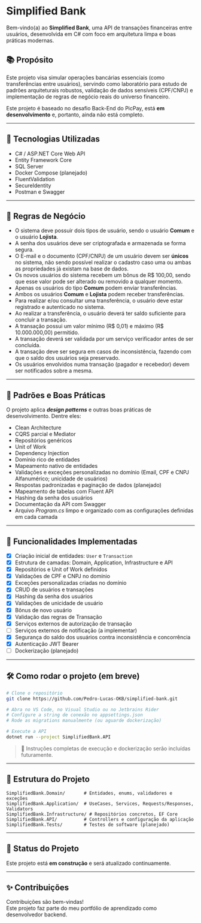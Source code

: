 # Simplified Bank
Bem-vindo(a) ao **Simplified Bank**, uma API de transações financeiras entre usuários, desenvolvida em C# com foco em arquitetura limpa e boas práticas modernas.

## 📚 Propósito
Este projeto visa simular operações bancárias essenciais (como transferências entre usuários), servindo como laboratório para estudo de padrões arquiteturais robustos, validação de dados sensíveis (CPF/CNPJ) e implementação de regras de negócio reais do universo financeiro.

Este projeto é baseado no desafio Back-End do PicPay, está **em desenvolvimento** e, portanto, ainda não está completo.

---

## 🚀 Tecnologias Utilizadas
- C# / ASP.NET Core Web API
- Entity Framework Core
- SQL Server
- Docker Compose (planejado)
- FluentValidation
- SecureIdentity
- Postman e Swagger

---

## 📄 Regras de Negócio
- O sistema deve possuir dois tipos de usuário, sendo o usuário **Comum** e o usuário **Lojista**.
- A senha dos usuários deve ser criptografada e armazenada se forma segura.
- O E-mail e o documento (CPF/CNPJ) de um usuário devem ser **únicos** no sistema, não sendo possível realizar o cadastro caso uma ou ambas as propriedades já existam na base de dados.
- Os novos usuários do sistema recebem um bônus de R$ 100,00, sendo que esse valor pode ser alterado ou removido a qualquer momento.
- Apenas os usuários do tipo **Comum** podem enviar transferências. 
- Ambos os usuários **Comum** e **Lojista** podem receber transferências.
- Para realizar e/ou consultar uma transferência, o usuário deve estar registrado e autenticado no sistema.
- Ao realizar a transferência, o usuário deverá ter saldo suficiente para concluir a transação.
- A transação possui um valor mínimo (R\$ 0,01) e máximo (R\$ 10.000.000,00) permitido.
- A transação deverá ser validada por um serviço verificador antes de ser concluída.
- A transação deve ser segura em casos de inconsistência, fazendo com que o saldo dos usuários seja preservado.
- Os usuários envolvidos numa transação (pagador e recebedor) devem ser notificados sobre a mesma.

---

## 🛞 Padrões e Boas Práticas
O projeto aplica **_design patterns_** e outras boas práticas de desenvolvimento. Dentre eles:
- Clean Architecture
- CQRS parcial e Mediator
- Repositórios genéricos
- Unit of Work
- Dependency Injection
- Domínio rico de entidades
- Mapeamento nativo de entidades
- Validações e exceções personalizadas no domínio (Email, CPF e CNPJ Alfanumérico; unicidade de usuários)
- Respostas padronizadas e paginação de dados (planejado)
- Mapeamento de tabelas com Fluent API
- Hashing da senha dos usuários
- Documentação da API com Swagger
- Arquivo _Program.cs_ limpo e organizado com as configurações definidas em cada camada

---

## 🎯 Funcionalidades Implementadas
- [x] Criação inicial de entidades: `User` e `Transaction`
- [x] Estrutura de camadas: Domain, Application, Infrastructure e API
- [x] Repositórios e Unit of Work definidos
- [x] Validações de CPF e CNPJ no domínio
- [x] Exceções personalizadas criadas no domínio
- [x] CRUD de usuários e transações
- [x] Hashing da senha dos usuários
- [x] Validações de unicidade de usuário
- [x] Bônus de novo usuário
- [x] Validação das regras de Transação
- [x] Serviços externos de autorização de transação
- [ ] Serviços externos de notificação (a implementar)
- [x] Segurança do saldo dos usuários contra inconsistência e concorrência
- [x] Autenticação JWT Bearer
- [ ] Dockerização (planejado)

---

## 🛠️ Como rodar o projeto (em breve)
```bash
# Clone o repositório
git clone https://github.com/Pedro-Lucas-OKB/simplified-bank.git

# Abra no VS Code, no Visual Studio ou no Jetbrains Rider
# Configure a string de conexão no appsettings.json
# Rode as migrations manualmente (ou aguarde dockerização)

# Execute a API
dotnet run --project SimplifiedBank.API
```

> 🚧 Instruções completas de execução e dockerização serão incluídas futuramente.

---

## 📂 Estrutura do Projeto
```plaintext
SimplifiedBank.Domain/       # Entidades, enums, validadores e exceções
SimplifiedBank.Application/  # UseCases, Services, Requests/Responses, Validators
SimplifiedBank.Infrastructure/ # Repositórios concretos, EF Core
SimplifiedBank.API/          # Controllers e configuração da aplicação
SimplifiedBank.Tests/        # Testes de software (planejado)
```

---

## 📌 Status do Projeto
Este projeto está **em construção** e será atualizado continuamente.

---

## ✨ Contribuições
Contribuições são bem-vindas!  
Este projeto faz parte do meu portfólio de aprendizado como desenvolvedor backend.
